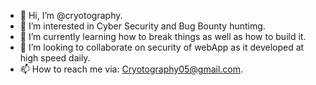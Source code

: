 - 👋 Hi, I’m @cryotography.
- 👀 I’m interested in Cyber Security and Bug Bounty huntimg.
- 🌱 I’m currently learning how to break things as well as how to build it.
- 💞️ I’m looking to collaborate on security of webApp as it developed at high speed daily.
- 📫 How to reach me via: Cryotography05@gmail.com.

<!---
cryotography/cryotography is a ✨ special ✨ repository because its `README.md` (this file) appears on your GitHub profile.
You can click the Preview link to take a look at your changes.
--->
